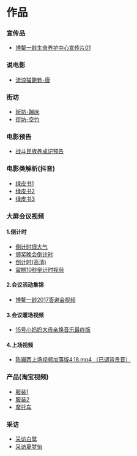 # 作品

### 宣传品

* [博鳌一龄生命养护中心宣传片01](http://tnb-dev.oss-cn-beijing.aliyuncs.com/videos/baylsmyhzx01.mp4)

### 说电影

* [流浪猫鲍勃-唐](http://tnb-dev.oss-cn-beijing.aliyuncs.com/videos/%E6%B5%81%E6%B5%AA%E7%8C%AB%E9%B2%8D%E5%8B%83-%E5%94%90.mp4)

### 街坊

* [街坊-蹦床](http://tnb-dev.oss-cn-beijing.aliyuncs.com/videos/%E8%A1%97%E5%9D%8A%E2%80%94%E2%80%94%E8%B9%A6%E5%BA%8A.mp4)
* [街坊-空竹](http://tnb-dev.oss-cn-beijing.aliyuncs.com/videos/%E8%A1%97%E5%9D%8A%E2%80%94%E2%80%94%E7%A9%BA%E7%AB%B9.mp4)

### 电影预告

* [战斗民族养成记预告](http://tnb-dev.oss-cn-beijing.aliyuncs.com/videos/%E6%88%98%E6%96%97%E6%B0%91%E6%97%8F%E5%85%BB%E6%88%90%E8%AE%B0%E9%A2%84%E5%91%8A.mp4)

### 电影类解析(抖音)

 * [绿皮书1](http://atta-dev.taoniubang.com/videos/greenPaper1.mp4)
 * [绿皮书2](http://tnb-dev.oss-cn-beijing.aliyuncs.com/videos/greenPaper2.mp4)
 * [绿皮书3](http://tnb-dev.oss-cn-beijing.aliyuncs.com/videos/greenPaper3.mp4)

### 大屏会议视频

  ####     1.倒计时

  * [倒计时很大气](http://tnb-dev.oss-cn-beijing.aliyuncs.com/videos/2.%E5%80%92%E8%AE%A1%E6%97%B6%E5%BE%88%E5%A4%A7%E6%B0%94.mpg)
  * [颁奖晚会倒计时](http://tnb-dev.oss-cn-beijing.aliyuncs.com/videos/%E9%A2%81%E5%A5%96%E6%99%9A%E4%BC%9A%E5%80%92%E8%AE%A1%E6%97%B6.mp4)
  * [倒计时(高清)](http://tnb-dev.oss-cn-beijing.aliyuncs.com/videos/%E5%80%92%E8%AE%A1%E6%97%B6%EF%BC%88%E9%AB%98%E6%B8%85%EF%BC%89-16.mov)
  * [震撼10秒倒计时视频](http://tnb-dev.oss-cn-beijing.aliyuncs.com/videos/%E9%9C%87%E6%92%BC10%E7%A7%92%E5%80%92%E8%AE%A1%E6%97%B6%E8%A7%86%E9%A2%91.mp4)

  ####     2.会议活动集锦

  * [博鳌一龄2017答谢会视频]()

  ####     3.会议暖场视频

  * [15号小妈妈大母亲换音乐最终版]()

  ####     4.上场视频

  * [陈镘西上场视频加落版4.18.mp4 （已调背景音）]()

### 产品(淘宝视频)

* [服装1](http://tnb-dev.oss-cn-beijing.aliyuncs.com/videos/%E6%9C%8D%E8%A3%851.mp4)
* [服装2](http://tnb-dev.oss-cn-beijing.aliyuncs.com/videos/%E6%9C%8D%E8%A3%852.mp4)
* [摩托车](http://tnb-dev.oss-cn-beijing.aliyuncs.com/videos/%E6%91%A9%E6%89%98%E8%BD%A6.mp4)

### 采访

* [采访白鹭](http://tnb-dev.oss-cn-beijing.aliyuncs.com/videos/%E9%87%87%E8%AE%BF%E7%99%BD%E9%B9%AD.mp4)
* [采访夏梦怡](http://tnb-dev.oss-cn-beijing.aliyuncs.com/videos/%E9%87%87%E8%AE%BF%E5%A4%8F%E6%A2%A6%E6%80%A1%EF%BC%88%E4%BA%A7%E5%93%81%E5%B9%BF%E5%91%8A%EF%BC%89.mp4)


